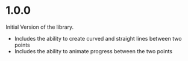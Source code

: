 # 1.0.0

Initial Version of the library.

- Includes the ability to create curved and straight lines between two points
- Includes the ability to animate progress between the two points